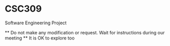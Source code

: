 # CSC309
Software Engineering Project

** Do not make any modification or request. Wait for instructions during our meeting **
It is OK to explore too

